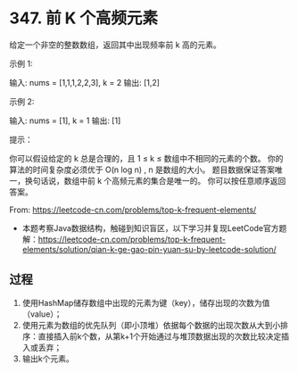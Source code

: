 # 347. 前 K 个高频元素
给定一个非空的整数数组，返回其中出现频率前 k 高的元素。


示例 1:

输入: nums = [1,1,1,2,2,3], k = 2
输出: [1,2]

示例 2:

输入: nums = [1], k = 1
输出: [1]


提示：

你可以假设给定的 k 总是合理的，且 1 ≤ k ≤ 数组中不相同的元素的个数。
你的算法的时间复杂度必须优于 O(n log n) , n 是数组的大小。
题目数据保证答案唯一，换句话说，数组中前 k 个高频元素的集合是唯一的。
你可以按任意顺序返回答案。

From: https://leetcode-cn.com/problems/top-k-frequent-elements/

* 本题考察Java数据结构，触碰到知识盲区，以下学习并复现LeetCode官方题解：https://leetcode-cn.com/problems/top-k-frequent-elements/solution/qian-k-ge-gao-pin-yuan-su-by-leetcode-solution/
## 过程
1. 使用HashMap储存数组中出现的元素为键（key），储存出现的次数为值（value）；
2. 使用元素为数组的优先队列（即小顶堆）依据每个数据的出现次数从大到小排序：直接插入前k个数，从第k+1个开始通过与堆顶数据出现的次数比较决定插入或丢弃；
3. 输出k个元素。